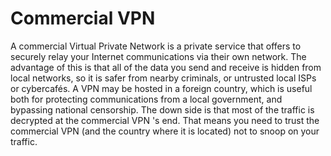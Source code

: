 [Title]: # (Commercial VPN)
[Order]: # (23)

# Commercial VPN

A commercial Virtual Private Network is a private service that offers to securely relay your Internet communications via their own network. The advantage of this is that all of the data you send and receive is hidden from local networks, so it is safer from nearby criminals, or untrusted local ISPs or cybercafés. A VPN may be hosted in a foreign country, which is useful both for protecting communications from a local government, and bypassing national censorship. The down side is that most of the traffic is decrypted at the commercial VPN 's end. That means you need to trust the commercial VPN (and the country where it is located) not to snoop on your traffic.